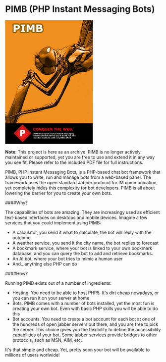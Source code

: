 PIMB (PHP Instant Messaging Bots)
====

![PIMB](https://raw.githubusercontent.com/fchristant/PIMB/master/pimb_manual_cover.jpg "PIMB")


**Note**: This project is here as an archive. PIMB is no longer actively maintained or supported, yet you are free to use and extend it in any way you see fit. Please refer to the included PDF file for full instructions.

PIMB, PHP Instant Messaging Bots, is a PHP-based chat bot framework that allows you to write, run and manage bots from a web-based panel. The framework uses the open standard Jabber protocol for IM communication, yet completely hides this complexity for bot developers. PIMB is all about lowering the barrier for you to create your own bots.

####Why?

The capabilities of bots are amazing. They are increasingy used as efficient text-based interfaces on desktops and mobile devices. Imagine a few services that you could implement using PIMB:

* A calculator, you send it what to calculate, the bot will reply with the outcome.
* A weather service, you send it the city name, the bot replies to forecast
* A bookmark service, where your bot is linked to your own bookmark database, and you can query the bot to add and retrieve bookmarks.
* An AI bot, where your bot tries to mimic a human user
* And...anything else PHP can do

####How?

Running PIMB exists out of a number of ingredients:

* Hosting. You need to be able to host PHP5. It's dirt cheap nowadays, or you can run it on your server at home
* Bots. PIMB comes with a number of bots installed, yet the most fun is creating your own bot. Even with basic PHP skills you will be able to do this
* Bot accounts. You need to create a bot account for each bot at one of the hundreds of open jabber servers out there, and you are free to pick the server. This choice gives you the flexibility to define the accessibility capabilities of your bot. Some jabber services provide bridges to other protocols, such as MSN, AIM, etc.

It's that simple and cheap. Yet, pretty soon your bot will be available to millions of users worlwide!
